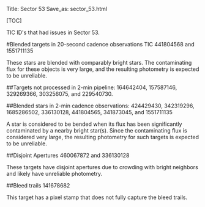 Title: Sector 53
Save_as: sector_53.html

[TOC]

TIC ID's that had issues in Sector 53.

#Blended targets in 20-second cadence observations
TIC 441804568 and 1551711135 

These stars are blended with comparably bright stars. The contaminating flux for these objects is very large, and the resulting photometry is expected to be unreliable.

##Targets not processed in 2-min pipeline:
164642404, 157587146, 329269366, 303256075, and 229540730.

##Blended stars in 2-min cadence observations:
424429430, 342319296, 1685286502, 336130128, 441804565, 341873045,
and 1551711135

A star is considered to be bended when its flux has been significantly contaminated by a nearby bright star(s). Since the contaminating flux is considered very large, the resulting photometry for such targets is expected to be unreliable.

##Disjoint Apertures
460067872 and 336130128

These targets have disjoint apertures due to crowding with bright neighbors and likely have unreliable photometry.

##Bleed trails
141678682

This target has a pixel stamp that does not fully capture the bleed trails.

